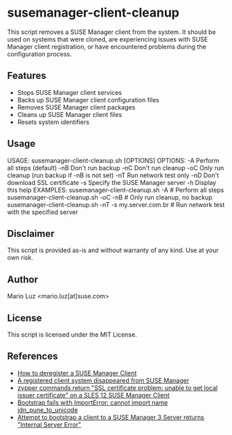 # susemanager-client-cleanup

This script removes a SUSE Manager client from the system. It should be used on systems that were cloned, are experiencing issues with SUSE Manager client registration, or have encountered problems during the configuration process.

## Features

* Stops SUSE Manager client services
* Backs up SUSE Manager client configuration files
* Removes SUSE Manager client packages
* Cleans up SUSE Manager client files
* Resets system identifiers

## Usage

USAGE: susemanager-client-cleanup.sh [OPTIONS]
OPTIONS:
-A           Perform all steps (default)
-nB          Don't run backup
-nC          Don't run cleanup
-oC          Only run cleanup (run backup if -nB is not set)
-nT          Run network test only
-nD          Don't download SSL certificate
-s <server>  Specify the SUSE Manager server
-h           Display this help
EXAMPLES:
susemanager-client-cleanup.sh -A            # Perform all steps
susemanager-client-cleanup.sh -oC -nB       # Only run cleanup, no backup
susemanager-client-cleanup.sh -nT -s my.server.com.br # Run network test with the specified server

## Disclaimer

This script is provided as-is and without warranty of any kind. Use at your own risk.

## Author

Mario Luz <mario.luz[at]suse.com>

## License

This script is licensed under the MIT License.

## References

* [How to deregister a SUSE Manager Client](https://www.suse.com/support/kb/doc/?id=000018170)
* [A registered client system disappeared from SUSE Manager](https://www.suse.com/support/kb/doc/?id=000018072)
* [zypper commands return "SSL certificate problem: unable to get local issuer certificate" on a SLES 12 SUSE Manager Client](https://www.suse.com/support/kb/doc/?id=000018620)
* [Bootstrap fails with ImportError: cannot import name idn_pune_to_unicode](https://www.suse.com/support/kb/doc/?id=000018753)
* [Attempt to bootstrap a client to a SUSE Manager 3 Server returns "Internal Server Error"](https://www.suse.com/support/kb/doc/?id=000018750)
